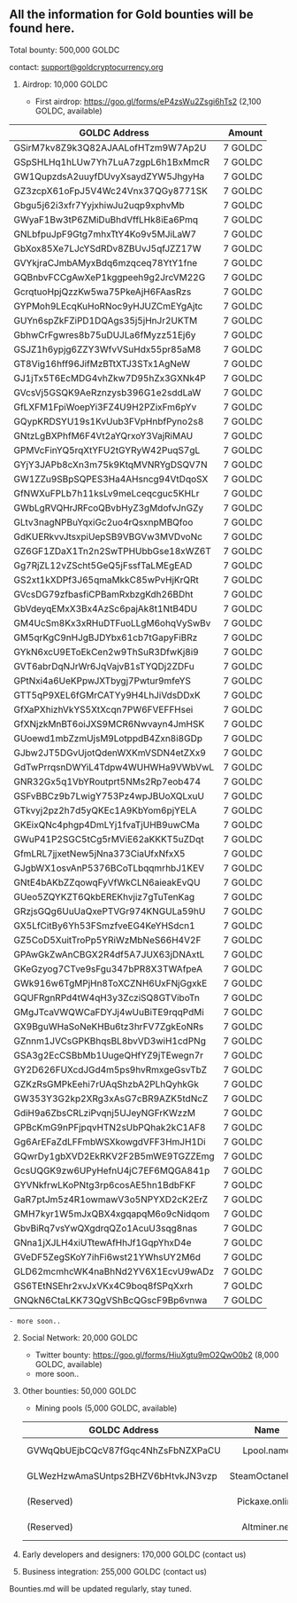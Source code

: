 ## All the information for Gold bounties will be found here. 

Total bounty: 500,000 GOLDC

contact: support@goldcryptocurrency.org

1. Airdrop: 10,000 GOLDC

	- First airdrop: https://goo.gl/forms/eP4zsWu2Zsgi6hTs2 (2,100 GOLDC, available)
	

| GOLDC Address                      | Amount   |
| ---------------------------------- | --------:|
| GSirM7kv8Z9k3Q82AJAALofHTzm9W7Ap2U | 7 GOLDC  |
| GSpSHLHq1hLUw7Yh7LuA7zgpL6h1BxMmcR | 7 GOLDC  |
| GW1QupzdsA2uuyfDUvyXsaydZYW5JhgyHa | 7 GOLDC  |
| GZ3zcpX61oFpJ5V4Wc24Vnx37QGy8771SK | 7 GOLDC  |
| Gbgu5j62i3xfr7YyjxhiwJu2uqp9xphvMb | 7 GOLDC  |
| GWyaF1Bw3tP6ZMiDuBhdVffLHk8iEa6Pmq | 7 GOLDC  |
| GNLbfpuJpF9Gtg7mhxTtY4Ko9v5MJiLaW7 | 7 GOLDC  |
| GbXox85Xe7LJcYSdRDv8ZBUvJ5qfJZZ17W | 7 GOLDC  |
| GVYkjraCJmbAMyxBdq6mzqceq78YtY1fne | 7 GOLDC  |
| GQBnbvFCCgAwXeP1kggpeeh9g2JrcVM22G | 7 GOLDC  |
| GcrqtuoHpjQzzKw5wa75PkeAjH6FAasRzs | 7 GOLDC  |
| GYPMoh9LEcqKuHoRNoc9yHJUZCmEYgAjtc | 7 GOLDC  |
| GUYn6spZkFZiPD1DQAgs35j5jHnJr2UKTM | 7 GOLDC  |
| GbhwCrFgwres8b75uDUJLa6fMyzz51Ej6y | 7 GOLDC  |
| GSJZ1h6ypjg6ZZY3WfvVSuHdx55pr85aM8 | 7 GOLDC  |
| GT8Vig16hff96JifMzBTtXTJ3STx1AgNeW | 7 GOLDC  |
| GJ1jTx5T6EcMDG4vhZkw7D95hZx3GXNk4P | 7 GOLDC  |
| GVcsVj5GSQK9AeRznzysb396G1e2sddLaW | 7 GOLDC  |
| GfLXFM1FpiWoepYi3FZ4U9H2PZixFm6pYv | 7 GOLDC  |
| GQypKRDSYU19s1KvUub3FVpHnbfPyno2s8 | 7 GOLDC  |
| GNtzLgBXPhfM6F4Vt2aYQrxoY3VajRiMAU | 7 GOLDC  |
| GPMVcFinYQ5rqXtYFU2tGYRyW42PuqS7gL | 7 GOLDC  |
| GYjY3JAPb8cXn3m75k9KtqMVNRYgDSQV7N | 7 GOLDC  |
| GW1ZZu9SBpSQPES3Ha4AHsncg94VtDqoSX | 7 GOLDC  |
| GfNWXuFPLb7h11ksLv9meLceqcguc5KHLr | 7 GOLDC  |
| GWbLgRVQHrJRFcoQBvbHyZ3gMdofvJnGZy | 7 GOLDC  |
| GLtv3nagNPBuYqxiGc2uo4rQsxnpMBQfoo | 7 GOLDC  |
| GdKUERkvvJtsxpiUepSB9VBGVw3MVDvoNc | 7 GOLDC  |
| GZ6GF1ZDaX1Tn2n2SwTPHUbbGse18xWZ6T | 7 GOLDC  |
| Gg7RjZL12vZScht5GeQ5jFssfTaLMEgEAD | 7 GOLDC  |
| GS2xt1kXDPf3J65qmaMkkC85wPvHjKrQRt | 7 GOLDC  |
| GVcsDG79zfbasfiCPBamRxbzgKdh26BDht | 7 GOLDC  |
| GbVdeyqEMxX3Bx4AzSc6pajAk8t1NtB4DU | 7 GOLDC  |
| GM4UcSm8Kx3xRHuDTFuoLLgM6ohqVySwBv | 7 GOLDC  |
| GM5qrKgC9nHJgBJDYbx61cb7tGapyFiBRz | 7 GOLDC  |
| GYkN6xcU9EToEkCen2w9ThSuR3DfwKj8i9 | 7 GOLDC  |
| GVT6abrDqNJrWr6JqVajvB1sTYQDj2ZDFu | 7 GOLDC  |
| GPtNxi4a6UeKPpwJXTbygj7Pwtur9mfeYS | 7 GOLDC  |
| GTT5qP9XEL6fGMrCATYy9H4LhJiVdsDDxK | 7 GOLDC  |
| GfXaPXhizhVkYS5XtXcqn7PW6FVEFFHsei | 7 GOLDC  |
| GfXNjzkMnBT6oiJXS9MCR6Nwvayn4JmHSK | 7 GOLDC  |
| GUoewd1mbZzmUjsM9LotppdB4Zxn8i8GDp | 7 GOLDC  |
| GJbw2JT5DGvUjotQdenWXKmVSDN4etZXx9 | 7 GOLDC  |
| GdTwPrrqsnDWYiL4Tdpw4WUHWHa9VWbVwL | 7 GOLDC  |
| GNR32Gx5q1VbYRoutprt5NMs2Rp7eob474 | 7 GOLDC  |
| GSFvBBCz9b7LwigY753Pz4wpJBUoXQLxuU | 7 GOLDC  |
| GTkvyj2pz2h7d5yQKEc1A9KbYom6pjYELA | 7 GOLDC  |
| GKEixQNc4phgp4DmLYj1fvaTjUHB9uwCMa | 7 GOLDC  |
| GWuP41P2SGC5tCg5rMViE62aKKKT5uZDqt | 7 GOLDC  |
| GfmLRL7jjxetNew5jNna373CiaUfxNfxX5 | 7 GOLDC  |
| GJgbWX1osvAnP5376BCoTLbqqmrhbJ1KEV | 7 GOLDC  |
| GNtE4bAKbZZqowqFyVfWkCLN6aieakEvQU | 7 GOLDC  |
| GUeo5ZQYKZT6QkbEREKhvjiz7gTuTenKag | 7 GOLDC  |
| GRzjsGQg6UuUaQxePTVGr974KNGULa59hU | 7 GOLDC  |
| GX5LfCitBy6Yh53FSmzfveEG4KeYHSdcn1 | 7 GOLDC  |
| GZ5CoD5XuitTroPp5YRiWzMbNeS66H4V2F | 7 GOLDC  |
| GPAwGkZwAnCBGX2R4df5A7JUX63jDNAxtL | 7 GOLDC  |
| GKeGzyog7CTve9sFgu347bPR8X3TWAfpeA | 7 GOLDC  |
| GWk916w6TgMPjHn8ToXCZNH6UxFNjGgxkE | 7 GOLDC  |
| GQUFRgnRPd4tW4qH3y3ZcziSQ8GTViboTn | 7 GOLDC  |
| GMgJTcaVWQWCaFDYJj4wUuBiTE9rqqPdMi | 7 GOLDC  |
| GX9BguWHaSoNeKHBu6tz3hrFV7ZgkEoNRs | 7 GOLDC  |
| GZnnm1JVCsGPKBhqsBL8bvVD3wiH1cdPNg | 7 GOLDC  |
| GSA3g2EcCSBbMb1UugeQHfYZ9jTEwegn7r | 7 GOLDC  |
| GY2D626FUXcdJGd4m5ps9hvRmxgeGsvTbZ | 7 GOLDC  |
| GZKzRsGMPkEehi7rUAqShzbA2PLhQyhkGk | 7 GOLDC  |
| GW353Y3G2kp2XRg3xAsG7cBR9AZK5tdNcZ | 7 GOLDC  |
| GdiH9a6ZbsCRLziPvqnj5UJeyNGFrKWzzM | 7 GOLDC  |
| GPBcKmG9nPFjpqvHTN2sUbPQhak2kC1AF8 | 7 GOLDC  |
| Gg6ArEFaZdLFFmbWSXkowgdVFF3HmJH1Di | 7 GOLDC  |
| GQwrDy1gbXVD2EkRKV2F2B5mWE9TGZZEmg | 7 GOLDC  |
| GcsUQGK9zw6UPyHefnU4jC7EF6MQGA841p | 7 GOLDC  |
| GYVNkfrwLKoPNtg3rp6cosAE5hn1BdbFKF | 7 GOLDC  |
| GaR7ptJm5z4R1owmawV3o5NPYXD2cK2ErZ | 7 GOLDC  |
| GMH7kyr1W5mJxQBX4xgqapqM6o9cNidqom | 7 GOLDC  |
| GbvBiRq7vsYwQXgdrqQZo1AcuU3sqg8nas | 7 GOLDC  |
| GNna1jXJLH4xiUTtewAfHhJf1GqpYhxD4e | 7 GOLDC  |
| GVeDF5ZegSKoY7ihFi6wst21YWhsUY2M6d | 7 GOLDC  |
| GLD62mcmhcWK4naBhNd2YV6X1EcvU9wADz | 7 GOLDC  |
| GS6TEtNSEhr2xvJxVKx4C9boq8fSPqXxrh | 7 GOLDC  |
| GNQkN6CtaLKK73QgVShBcQGscF9Bp6vnwa | 7 GOLDC  |


	- more soon..

2. Social Network: 20,000 GOLDC
	
	- Twitter bounty: https://goo.gl/forms/HiuXgtu9mO2QwO0b2 (8,000 GOLDC, available)
	- more soon..

3. Other bounties: 50,000 GOLDC

	- Mining pools (5,000 GOLDC, available) 
	

	| GOLDC Address                       | Name            | Amount     |
	| ----------------------------------- |:---------------:| ----------:|
	| GVWqQbUEjbCQcV87fGqc4NhZsFbNZXPaCU  | Lpool.name      | 300 GOLDC  |
	| GLWezHzwAmaSUntps2BHZV6bHtvkJN3vzp  | SteamOctanePool | 300 GOLDC  |
	| (Reserved)                          | Pickaxe.online  | 300 GOLDC  |
	| (Reserved)                          | Altminer.net    | 300 GOLDC  |



4. Early developers and designers: 170,000 GOLDC (contact us)
5. Business integration: 255,000 GOLDC (contact us)

Bounties.md will be updated regularly, stay tuned.
